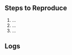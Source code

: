 <!-- Thank you for using Flutter!

     If you are looking for support, please check out our documentation
     or consider asking a question on Stack Overflow:
      * https://flutter.io/
      * https://docs.flutter.io/
      * https://stackoverflow.com/questions/tagged/flutter?sort=frequent

     If you have found a bug or if our documentation doesn't have an answer
     to what you're looking for, then fill our the template below. Please read
     our guide to filing a bug first:  https://flutter.io/bug-reports/

-->

## Steps to Reproduce

<!--

     Please tell us exactly how to reproduce the problem you are running into.

     Please attach a small application (ideally just one main.dart file) that
     reproduces the problem.

     If the problem is with your application's rendering, then please attach
     a screenshot and explain what the problem is.

-->
 
1. ...
2. ...
3. ...

## Logs

<!--

      Run your application with `flutter run --verbose` and attach all the
      log output below between the lines with the backticks. If there is an
      exception, please see if the error message includes enough information
      to explain how to solve the issue.

-->

```
```

<!--

     Run `flutter analyze` and attach any output of that command below.
     If there are any analysis errors, try resolving them before filing this issue.

-->

```
```

<!-- Finally, paste the output of running `flutter doctor -v` here. -->

```
```

